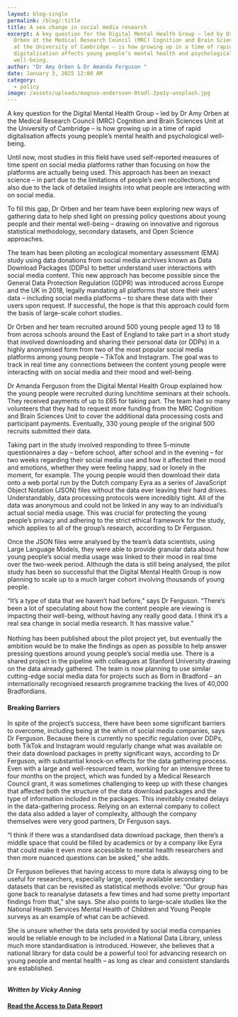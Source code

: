 ```yaml
---
layout: blog-single
permalink: /blog/:title
title: A sea change in social media research
excerpt: A key question for the Digital Mental Health Group – led by Dr Amy
  Orben at the Medical Research Council (MRC) Cognition and Brain Sciences Unit
  at the University of Cambridge – is how growing up in a time of rapid
  digitalisation affects young people’s mental health and psychological
  well-being.
author: "Dr Amy Orben & Dr Amanda Ferguson "
date: January 3, 2025 12:00 AM
category:
  - policy
image: /assets/uploads/magnus-andersson-0todl-2po1y-unsplash.jpg
---
```

A key question for the Digital Mental Health Group – led by Dr Amy Orben at the Medical Research Council (MRC) Cognition and Brain Sciences Unit at the University of Cambridge – is how growing up in a time of rapid digitalisation affects young people’s mental health and psychological well-being.

Until now, most studies in this field have used self-reported measures of time spent on social media platforms rather than focusing on how the platforms are actually being used. This approach has been an inexact science – in part due to the limitations of people’s own recollections, and also due to the lack of detailed insights into what people are interacting with on social media. 

To fill this gap, Dr Orben and her team have been exploring new ways of gathering data to help shed light on pressing policy questions about young people and their mental well-being – drawing on innovative and rigorous statistical methodology, secondary datasets, and Open Science approaches.

The team has been piloting an ecological momentary assessment (EMA) study using data donations from social media archives known as Data Download Packages (DDPs) to better understand user interactions with social media content. This new approach has become possible since the General Data Protection Regulation (GDPR) was introduced across Europe and the UK in 2018, legally mandating all platforms that store their users’ data – including social media platforms – to share these data with their users upon request. If successful, the hope is that this approach could form the basis of large-scale cohort studies.

Dr Orben and her team recruited around 500 young people aged 13 to 18 from across schools around the East of England to take part in a short study that involved downloading and sharing their personal data (or DDPs) in a highly anonymised form from two of the most popular social media platforms among young people – TikTok and Instagram. The goal was to track in real time any connections between the content young people were interacting with on social media and their mood and well-being.

Dr Amanda Ferguson from the Digital Mental Health Group explained how the young people were recruited during lunchtime seminars at their schools. They received payments of up to £65 for taking part. The team had so many volunteers that they had to request more funding from the MRC Cognition and Brain Sciences Unit to cover the additional data processing costs and participant payments. Eventually, 330 young people of the original 500 recruits submitted their data. 

Taking part in the study involved responding to three 5-minute questionnaires a day – before school, after school and in the evening – for two weeks regarding their social media use and how it affected their mood and emotions, whether they were feeling happy, sad or lonely in the moment, for example. The young people would then download their data onto a web portal run by the Dutch company Eyra as a series of JavaScript Object Notation (JSON) files without the data ever leaving their hard drives. Understandably, data processing protocols were incredibly tight. All of the data was anonymous and could not be linked in any way to an individual’s actual social media usage. This was crucial for protecting the young people’s privacy and adhering to the strict ethical framework for the study, which applies to all of the group’s research, according to Dr Ferguson.

Once the JSON files were analysed by the team’s data scientists, using Large Language Models, they were able to provide granular data about how young people’s social media usage was linked to their mood in real time over the two-week period. Although the data is still being analysed, the pilot study has been so successful that the Digital Mental Health Group is now planning to scale up to a much larger cohort involving thousands of young people. 

“It’s a type of data that we haven’t had before,” says Dr Ferguson. “There’s been a lot of speculating about how the content people are viewing is impacting their well-being, without having any really good data. I think it’s a real sea change in social media research. It has massive value.”\
\
Nothing has been published about the pilot project yet, but eventually the ambition would be to make the findings as open as possible to help answer pressing questions around young people’s social media use. There is a shared project in the pipeline with colleagues at Stanford University drawing on the data already
gathered. The team is now planning to use similar cutting-edge social media data for projects such as Born in Bradford – an internationally recognised research programme tracking the lives of 40,000 Bradfordians.

#### B﻿reaking Barriers

In spite of the project’s success, there have been some significant barriers to overcome, including being at the whim of social media companies, says Dr Ferguson. Because there is currently no specific regulation over DDPs, both TikTok and Instagram would regularly change what was available on their data download
packages in pretty significant ways, according to Dr Ferguson, with substantial knock-on effects for the data gathering process. Even with a large and well-resourced team, working for an intensive three to four months on the project, which was funded by a Medical Research Council grant, it was sometimes challenging to keep up with these changes that affected both the structure of the data download packages and the type of information included in the packages. This inevitably created delays in the data-gathering process. Relying on an external company to collect the data also added a layer of complexity, although the company themselves were very good partners, Dr Ferguson says.

“I think if there was a standardised data download package, then there’s a middle space that could be filled by academics or by a company like Eyra that could make it even more accessible to mental health researchers and then more nuanced questions can be asked,” she adds.

Dr Ferguson believes that having access to more data is alwaysg oing to be useful for researchers, especially large, openly available secondary datasets that can be revisited as statistical methods evolve: “Our group has gone back to reanalyse datasets a few times and had some pretty important findings from that,”
she says. She also points to large-scale studies like the National Health Services Mental Health of Children and Young People surveys as an example of what can be achieved. 

She is unsure whether the data sets provided by social media companies would be reliable enough to be included in a National Data Library, unless much more standardisation is introduced. However, she believes that a national library for data could be a powerful tool for advancing research on young people and mental health – as long as clear and consistent standards are established.

\
***W﻿ritten by Vicky Anning***

#### **[R﻿ead the Access to Data Report](https://ai.cam.ac.uk/assets/uploads/ai-cam-access-to-data-case-studies.pdf)**